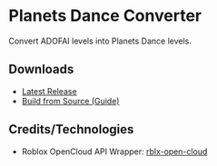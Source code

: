 # Planets Dance Converter

Convert ADOFAI levels into Planets Dance levels.

## Downloads

- [Latest Release](https://github.com/datbogie/pdconverterpy/releases/latest)
- [Build from Source (Guide)](https://datbogie.org/PDConverter)

## Credits/Technologies

- Roblox OpenCloud API Wrapper: [rblx-open-cloud](https://pypi.org/project/rblx-open-cloud/)
